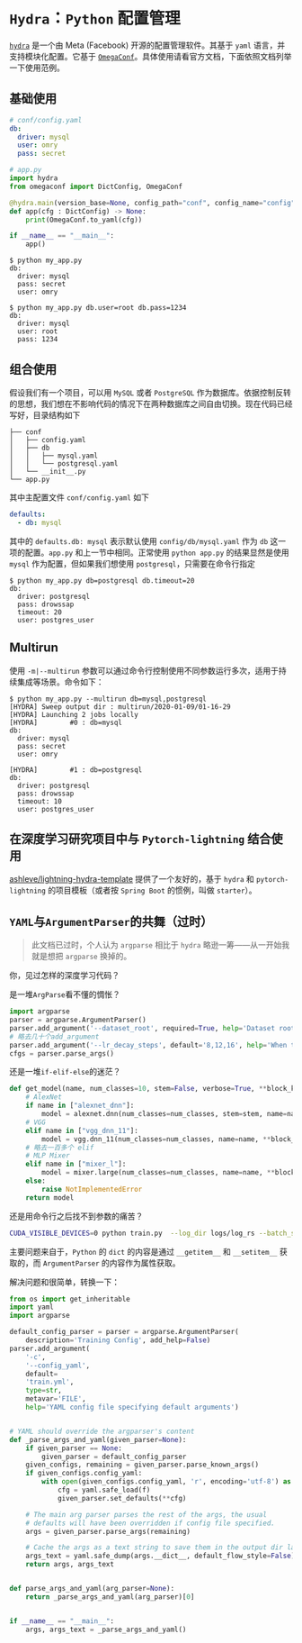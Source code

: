# `Hydra`：`Python` 配置管理

[`hydra`](https://hydra.cc/) 是一个由 Meta (Facebook) 开源的配置管理软件。其基于 `yaml` 语言，并支持模块化配置。它基于 [`OmegaConf`](https://omegaconf.readthedocs.io/)。具体使用请看官方文档，下面依照文档列举一下使用范例。

## 基础使用

```yaml
# conf/config.yaml
db:
  driver: mysql
  user: omry
  pass: secret
```

```python
# app.py
import hydra
from omegaconf import DictConfig, OmegaConf

@hydra.main(version_base=None, config_path="conf", config_name="config")
def app(cfg : DictConfig) -> None:
    print(OmegaConf.to_yaml(cfg))

if __name__ == "__main__":
    app()
```

```shell
$ python my_app.py
db:
  driver: mysql
  pass: secret
  user: omry
```

```shell
$ python my_app.py db.user=root db.pass=1234
db:
  driver: mysql
  user: root
  pass: 1234
```

## 组合使用

假设我们有一个项目，可以用 `MySQL` 或者 `PostgreSQL` 作为数据库。依据控制反转的思想，我们想在不影响代码的情况下在两种数据库之间自由切换。现在代码已经写好，目录结构如下

```
├── conf
│   ├── config.yaml
│   ├── db
│   │   ├── mysql.yaml
│   │   └── postgresql.yaml
│   └── __init__.py
└── app.py
```

其中主配置文件 `conf/config.yaml` 如下

```yaml
defaults:
  - db: mysql
```

其中的 `defaults.db: mysql` 表示默认使用 `config/db/mysql.yaml` 作为 `db` 这一项的配置。`app.py` 和上一节中相同。正常使用 `python app.py` 的结果显然是使用 `mysql` 作为配置，但如果我们想使用 `postgresql`，只需要在命令行指定

```shell
$ python my_app.py db=postgresql db.timeout=20
db:
  driver: postgresql
  pass: drowssap
  timeout: 20
  user: postgres_user
```

## Multirun

使用 `-m|--multirun` 参数可以通过命令行控制使用不同参数运行多次，适用于持续集成等场景。命令如下：

```shell
$ python my_app.py --multirun db=mysql,postgresql
[HYDRA] Sweep output dir : multirun/2020-01-09/01-16-29
[HYDRA] Launching 2 jobs locally
[HYDRA]        #0 : db=mysql
db:
  driver: mysql
  pass: secret
  user: omry

[HYDRA]        #1 : db=postgresql
db:
  driver: postgresql
  pass: drowssap
  timeout: 10
  user: postgres_user
```

## 在深度学习研究项目中与 `Pytorch-lightning` 结合使用

[ashleve/lightning-hydra-template](https://github.com/ashleve/lightning-hydra-template) 提供了一个友好的，基于 `hydra` 和 `pytorch-lightning` 的项目模板（或者按 `Spring Boot` 的惯例，叫做 `starter`）。

## `YAML`与`ArgumentParser`的共舞（过时）

> 此文档已过时，个人认为 `argparse` 相比于 `hydra` 略逊一筹——从一开始我就是想把 `argparse` 换掉的。

你，见过怎样的深度学习代码？

是一堆`ArgParse`看不懂的惆怅？

```python
import argparse
parser = argparse.ArgumentParser()
parser.add_argument('--dataset_root', required=True, help='Dataset root')
# 略去几十个add_argument
parser.add_argument('--lr_decay_steps', default='8,12,16', help='When to decay the learning rate (in epochs) [default: 8,12,16]')
cfgs = parser.parse_args()
```

还是一堆`if-elif-else`的迷茫？

```python
def get_model(name, num_classes=10, stem=False, verbose=True, **block_kwargs):
    # AlexNet
    if name in ["alexnet_dnn"]:
        model = alexnet.dnn(num_classes=num_classes, stem=stem, name=name, **block_kwargs)
    # VGG
    elif name in ["vgg_dnn_11"]:
        model = vgg.dnn_11(num_classes=num_classes, name=name, **block_kwargs)
    # 略去一百多个 elif
    # MLP Mixer
    elif name in ["mixer_l"]:
        model = mixer.large(num_classes=num_classes, name=name, **block_kwargs)
    else:
        raise NotImplementedError
    return model
```

还是用命令行之后找不到参数的痛苦？

```bash
CUDA_VISIBLE_DEVICES=0 python train.py  --log_dir logs/log_rs --batch_size 2 --dataset_root /path/to/imagenet # 略去十几个参数
```

主要问题来自于，`Python` 的 `dict` 的内容是通过 `__getitem__` 和 `__setitem__` 获取的，而 `ArgumentParser` 的内容作为属性获取。

解决问题和很简单，转换一下：

```python
from os import get_inheritable
import yaml
import argparse

default_config_parser = parser = argparse.ArgumentParser(
    description='Training Config', add_help=False)
parser.add_argument(
    '-c',
    '--config_yaml',
    default=
    'train.yml',
    type=str,
    metavar='FILE',
    help='YAML config file specifying default arguments')


# YAML should override the argparser's content
def _parse_args_and_yaml(given_parser=None):
    if given_parser == None:
        given_parser = default_config_parser
    given_configs, remaining = given_parser.parse_known_args()
    if given_configs.config_yaml:
        with open(given_configs.config_yaml, 'r', encoding='utf-8') as f:
            cfg = yaml.safe_load(f)
            given_parser.set_defaults(**cfg)

    # The main arg parser parses the rest of the args, the usual
    # defaults will have been overridden if config file specified.
    args = given_parser.parse_args(remaining)

    # Cache the args as a text string to save them in the output dir later
    args_text = yaml.safe_dump(args.__dict__, default_flow_style=False)
    return args, args_text


def parse_args_and_yaml(arg_parser=None):
    return _parse_args_and_yaml(arg_parser)[0]


if __name__ == "__main__":
    args, args_text = _parse_args_and_yaml()
```

[^unknown]:
    ArgumentParser 和 YAML 在 Python 中的共同使用 / 用 YAML 更新 Parser
    https://blog.51cto.com/u_15127596/4233240
